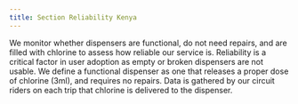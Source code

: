 ```yaml
---
title: Section Reliability Kenya
---
```

<!-- *This data is coming straight from the server and was written in markdown.*  
Check the server's `app/content` folder. -->

We monitor whether dispensers are functional, do not need repairs, and are filled with chlorine to assess how reliable our service is. Reliability is a critical factor in user adoption as empty or broken dispensers are not usable. We define a functional dispenser as one that releases a proper dose of chlorine (3ml), and requires no repairs. Data is gathered by our circuit riders on each trip that chlorine is delivered to the dispenser. 